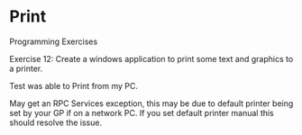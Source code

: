 # Print

Programming Exercises

Exercise 12:
Create a windows application to print some text and graphics to a printer.

Test was able to Print from my PC.

May get an RPC Services exception, this may be due to default printer being set by your GP if on a network PC. If you set default printer manual this should resolve the issue.
